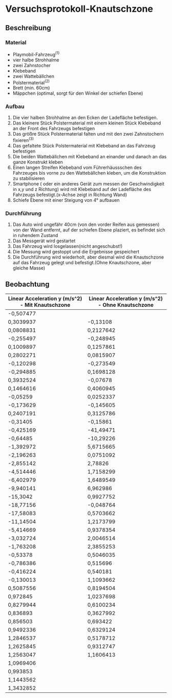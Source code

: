 # Versuchsprotokoll-Knautschzone

## Beschreibung

### Material

- Playmobil-Fahrzeug<sup>(1)</sup>
- vier halbe Strohhalme
- zwei Zahnstocher
- Klebeband
- zwei Wattebällchen
- Polstermaterial<sup>(2)</sup>
- Brett (min. 60cm)
- Mäppchen (optimal, sorgt für den Winkel der schiefen Ebene)

### Aufbau
1. Die vier halben Strohhalme an den Ecken der Ladefläche befestigen.
2. Das kleinere Stück Polstermaterial mit einem kleinen Stück Klebeband an der Front des Fahrzeugs befestigen
3. Das größre Stück Polstermaterial falten und mit den zwei Zahnstochern fixieren<sup>(3)</sup>
4. Das gefaltete Stück Polstermaterial mit Klebeband an das Fahrzeug befestigen
5. Die beiden Wattebällchen mit Klebeband an einander und danach an das ganze Konstrukt kleben
6. Einen langen Streifen Klebeband vom Führerhäussschen des Fahrzeuges bis vorne zu den Wattebällchen kleben, um die Konstruktion zu stabilisieren
7. Smartphone ( oder ein anderes Gerät zum messen der Geschwindigkeit in x,y und z Richtung) wird mit Klebeband auf der Ladefläche des Fahrzeugs befestigt.(x-Achse zeigt in Richtung Wand)
8. Schiefe Ebene mit einer Steigung von 4° aufbauen

### Durchführung

1. Das Auto wird ungefähr 40cm (von den vorder Reifen aus gemessen) von der Wand entfernt, auf der schiefen Ebene plaziert, es befindet sich in ruhendem Zustand
2. Das Messgerät wird gestartet
3. Das Fahrzeug wird losgelassen(nicht angeschubst!)
4. Die Messung wird gestoppt und die Ergebnisse gespeichert
5. Die Durchführung wird wiederholt, aber diesmal wird die Knautschzone auf das Fahrzeug gelegt und befestigt.(Ohne Knautschzone, aber gleiche Masse)

## Beobachtung

|   Linear Acceleration y (m/s^2) - Mit Knautschzone  |   Linear Acceleration y (m/s^2) - Ohne Knautschzone  |
|-----------------------------------------------------|------------------------------------------------------|
|   -0,507477                                         |                                                      |
|   0,3039937                                         |   -0,13108                                           |
|   0,0808831                                         |   0,2127642                                          |
|   -0,255497                                         |   -0,248945                                          |
|   0,1009897                                         |   0,1257861                                          |
|   0,2802271                                         |   0,0815907                                          |
|   -0,120298                                         |   -0,273549                                          |
|   -0,294885                                         |   0,1698128                                          |
|   0,3932524                                         |   -0,07678                                           |
|   0,1464616                                         |   0,4060945                                          |
|   -0,05259                                          |   0,0252337                                          |
|   -0,173629                                         |   -0,145605                                          |
|   0,2407191                                         |   0,3125786                                          |
|   -0,31405                                          |   -0,15861                                           |
|   -0,425169                                         |   -41,49471                                          |
|   -0,64485                                          |   -10,29226                                          |
|   -1,392972                                         |   5,6715665                                          |
|   -2,196263                                         |   0,0751092                                          |
|   -2,855142                                         |   2,78826                                            |
|   -4,514446                                         |   1,7158299                                          |
|   -6,402979                                         |   1,6489549                                          |
|   -9,940141                                         |   6,962986                                           |
|   -15,3042                                          |   0,9927752                                          |
|   -18,77156                                         |   -0,048764                                          |
|   -17,58083                                         |   0,5703662                                          |
|   -11,14504                                         |   1,2173799                                          |
|   -5,414669                                         |   0,9378354                                          |
|   -3,032724                                         |   2,0046514                                          |
|   -1,763208                                         |   2,3855253                                          |
|   -0,53378                                          |   0,5046035                                          |
|   -0,786386                                         |   0,515696                                           |
|   -0,416224                                         |   0,540181                                           |
|   -0,130013                                         |   1,1093662                                          |
|   0,5087556                                         |   0,8194504                                          |
|   0,972845                                          |   1,0237698                                          |
|   0,8279944                                         |   0,6100234                                          |
|   0,836893                                          |   0,3627992                                          |
|   0,856503                                          |   0,693422                                           |
|   0,9492336                                         |   0,6329124                                          |
|   1,2846537                                         |   0,5178712                                          |
|   1,2625845                                         |   0,9312747                                          |
|   1,2563047                                         |   1,1606413                                          |
|   1,0969406                                         |                                                      |
|   0,993853                                          |                                                      |
|   1,1443562                                         |                                                      |
|   1,3432852                                         |                                                      |
